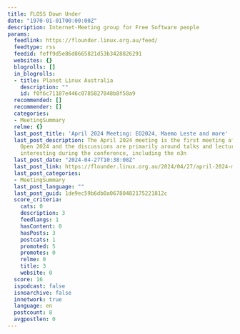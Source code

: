 ```yaml
---
title: FLOSS Down Under
date: "1970-01-01T00:00:00Z"
description: Internet-Meeting group for Free Software people
params:
  feedlink: https://flounder.linux.org.au/feed/
  feedtype: rss
  feedid: feff9d5e86d8665821d53b3428826291
  websites: {}
  blogrolls: []
  in_blogrolls:
  - title: Planet Linux Australia
    description: ""
    id: f0f6c71187e446c0785827848b8f58a9
  recommended: []
  recommender: []
  categories:
  - MeetingSummary
  relme: {}
  last_post_title: 'April 2024 Meeting: EO2024, Maemo Leste and more'
  last_post_description: The April 2024 meeting is the first meeting after Everything
    Open 2024 and the discussions are primarily around talks and lectures people found
    interesting during the conference, including the n3n
  last_post_date: "2024-04-27T10:38:08Z"
  last_post_link: https://flounder.linux.org.au/2024/04/27/april-2024-meeting-eo2024-maemo-leste-and-more/
  last_post_categories:
  - MeetingSummary
  last_post_language: ""
  last_post_guid: 1de9ec59b6db0a06780482175221812c
  score_criteria:
    cats: 0
    description: 3
    feedlangs: 1
    hasContent: 0
    hasPosts: 3
    postcats: 1
    promoted: 5
    promotes: 0
    relme: 0
    title: 3
    website: 0
  score: 16
  ispodcast: false
  isnoarchive: false
  innetwork: true
  language: en
  postcount: 8
  avgpostlen: 0
---
```

